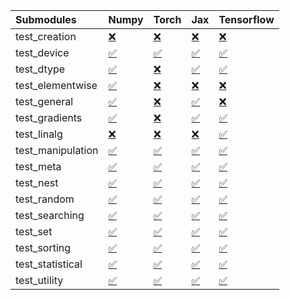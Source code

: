 | Submodules        | Numpy                                                                                                                           | Torch                                                                                                                           | Jax                                                                                                                             | Tensorflow                                                                                                                      |
|:------------------|:--------------------------------------------------------------------------------------------------------------------------------|:--------------------------------------------------------------------------------------------------------------------------------|:--------------------------------------------------------------------------------------------------------------------------------|:--------------------------------------------------------------------------------------------------------------------------------|
| test_creation     | <a href="https://github.com/unifyai/ivy/runs/8065950358?check_suite_focus=true" rel="noopener noreferrer" target="_blank">❌</a> | <a href="https://github.com/unifyai/ivy/runs/8065952190?check_suite_focus=true" rel="noopener noreferrer" target="_blank">❌</a> | <a href="https://github.com/unifyai/ivy/runs/8065953841?check_suite_focus=true" rel="noopener noreferrer" target="_blank">❌</a> | <a href="https://github.com/unifyai/ivy/runs/8065955781?check_suite_focus=true" rel="noopener noreferrer" target="_blank">❌</a> |
| test_device       | <a href="https://github.com/unifyai/ivy/runs/8065950469?check_suite_focus=true" rel="noopener noreferrer" target="_blank">✅</a> | <a href="https://github.com/unifyai/ivy/runs/8065952298?check_suite_focus=true" rel="noopener noreferrer" target="_blank">✅</a> | <a href="https://github.com/unifyai/ivy/runs/8065953956?check_suite_focus=true" rel="noopener noreferrer" target="_blank">✅</a> | <a href="https://github.com/unifyai/ivy/runs/8065955899?check_suite_focus=true" rel="noopener noreferrer" target="_blank">✅</a> |
| test_dtype        | <a href="https://github.com/unifyai/ivy/runs/8065950604?check_suite_focus=true" rel="noopener noreferrer" target="_blank">✅</a> | <a href="https://github.com/unifyai/ivy/runs/8065952405?check_suite_focus=true" rel="noopener noreferrer" target="_blank">❌</a> | <a href="https://github.com/unifyai/ivy/runs/8065954048?check_suite_focus=true" rel="noopener noreferrer" target="_blank">✅</a> | <a href="https://github.com/unifyai/ivy/runs/8065956038?check_suite_focus=true" rel="noopener noreferrer" target="_blank">✅</a> |
| test_elementwise  | <a href="https://github.com/unifyai/ivy/runs/8065950720?check_suite_focus=true" rel="noopener noreferrer" target="_blank">✅</a> | <a href="https://github.com/unifyai/ivy/runs/8065952499?check_suite_focus=true" rel="noopener noreferrer" target="_blank">❌</a> | <a href="https://github.com/unifyai/ivy/runs/8065954157?check_suite_focus=true" rel="noopener noreferrer" target="_blank">❌</a> | <a href="https://github.com/unifyai/ivy/runs/8065956180?check_suite_focus=true" rel="noopener noreferrer" target="_blank">❌</a> |
| test_general      | <a href="https://github.com/unifyai/ivy/runs/8065950837?check_suite_focus=true" rel="noopener noreferrer" target="_blank">✅</a> | <a href="https://github.com/unifyai/ivy/runs/8065952594?check_suite_focus=true" rel="noopener noreferrer" target="_blank">❌</a> | <a href="https://github.com/unifyai/ivy/runs/8065954282?check_suite_focus=true" rel="noopener noreferrer" target="_blank">✅</a> | <a href="https://github.com/unifyai/ivy/runs/8065956278?check_suite_focus=true" rel="noopener noreferrer" target="_blank">❌</a> |
| test_gradients    | <a href="https://github.com/unifyai/ivy/runs/8065950926?check_suite_focus=true" rel="noopener noreferrer" target="_blank">✅</a> | <a href="https://github.com/unifyai/ivy/runs/8065952673?check_suite_focus=true" rel="noopener noreferrer" target="_blank">❌</a> | <a href="https://github.com/unifyai/ivy/runs/8065954393?check_suite_focus=true" rel="noopener noreferrer" target="_blank">✅</a> | <a href="https://github.com/unifyai/ivy/runs/8065956356?check_suite_focus=true" rel="noopener noreferrer" target="_blank">✅</a> |
| test_linalg       | <a href="https://github.com/unifyai/ivy/runs/8065951031?check_suite_focus=true" rel="noopener noreferrer" target="_blank">❌</a> | <a href="https://github.com/unifyai/ivy/runs/8065952741?check_suite_focus=true" rel="noopener noreferrer" target="_blank">❌</a> | <a href="https://github.com/unifyai/ivy/runs/8065954516?check_suite_focus=true" rel="noopener noreferrer" target="_blank">❌</a> | <a href="https://github.com/unifyai/ivy/runs/8065956476?check_suite_focus=true" rel="noopener noreferrer" target="_blank">✅</a> |
| test_manipulation | <a href="https://github.com/unifyai/ivy/runs/8065951129?check_suite_focus=true" rel="noopener noreferrer" target="_blank">✅</a> | <a href="https://github.com/unifyai/ivy/runs/8065952831?check_suite_focus=true" rel="noopener noreferrer" target="_blank">✅</a> | <a href="https://github.com/unifyai/ivy/runs/8065954615?check_suite_focus=true" rel="noopener noreferrer" target="_blank">✅</a> | <a href="https://github.com/unifyai/ivy/runs/8065956553?check_suite_focus=true" rel="noopener noreferrer" target="_blank">✅</a> |
| test_meta         | <a href="https://github.com/unifyai/ivy/runs/8065951251?check_suite_focus=true" rel="noopener noreferrer" target="_blank">✅</a> | <a href="https://github.com/unifyai/ivy/runs/8065952913?check_suite_focus=true" rel="noopener noreferrer" target="_blank">✅</a> | <a href="https://github.com/unifyai/ivy/runs/8065954727?check_suite_focus=true" rel="noopener noreferrer" target="_blank">✅</a> | <a href="https://github.com/unifyai/ivy/runs/8065956654?check_suite_focus=true" rel="noopener noreferrer" target="_blank">✅</a> |
| test_nest         | <a href="https://github.com/unifyai/ivy/runs/8065951359?check_suite_focus=true" rel="noopener noreferrer" target="_blank">✅</a> | <a href="https://github.com/unifyai/ivy/runs/8065953009?check_suite_focus=true" rel="noopener noreferrer" target="_blank">✅</a> | <a href="https://github.com/unifyai/ivy/runs/8065954843?check_suite_focus=true" rel="noopener noreferrer" target="_blank">✅</a> | <a href="https://github.com/unifyai/ivy/runs/8065956824?check_suite_focus=true" rel="noopener noreferrer" target="_blank">✅</a> |
| test_random       | <a href="https://github.com/unifyai/ivy/runs/8065951476?check_suite_focus=true" rel="noopener noreferrer" target="_blank">✅</a> | <a href="https://github.com/unifyai/ivy/runs/8065953114?check_suite_focus=true" rel="noopener noreferrer" target="_blank">✅</a> | <a href="https://github.com/unifyai/ivy/runs/8065954987?check_suite_focus=true" rel="noopener noreferrer" target="_blank">✅</a> | <a href="https://github.com/unifyai/ivy/runs/8065956930?check_suite_focus=true" rel="noopener noreferrer" target="_blank">✅</a> |
| test_searching    | <a href="https://github.com/unifyai/ivy/runs/8065951608?check_suite_focus=true" rel="noopener noreferrer" target="_blank">✅</a> | <a href="https://github.com/unifyai/ivy/runs/8065953219?check_suite_focus=true" rel="noopener noreferrer" target="_blank">✅</a> | <a href="https://github.com/unifyai/ivy/runs/8065955164?check_suite_focus=true" rel="noopener noreferrer" target="_blank">✅</a> | <a href="https://github.com/unifyai/ivy/runs/8065957072?check_suite_focus=true" rel="noopener noreferrer" target="_blank">✅</a> |
| test_set          | <a href="https://github.com/unifyai/ivy/runs/8065951708?check_suite_focus=true" rel="noopener noreferrer" target="_blank">✅</a> | <a href="https://github.com/unifyai/ivy/runs/8065953365?check_suite_focus=true" rel="noopener noreferrer" target="_blank">✅</a> | <a href="https://github.com/unifyai/ivy/runs/8065955290?check_suite_focus=true" rel="noopener noreferrer" target="_blank">✅</a> | <a href="https://github.com/unifyai/ivy/runs/8065957217?check_suite_focus=true" rel="noopener noreferrer" target="_blank">✅</a> |
| test_sorting      | <a href="https://github.com/unifyai/ivy/runs/8065951823?check_suite_focus=true" rel="noopener noreferrer" target="_blank">✅</a> | <a href="https://github.com/unifyai/ivy/runs/8065953526?check_suite_focus=true" rel="noopener noreferrer" target="_blank">✅</a> | <a href="https://github.com/unifyai/ivy/runs/8065955404?check_suite_focus=true" rel="noopener noreferrer" target="_blank">✅</a> | <a href="https://github.com/unifyai/ivy/runs/8065957343?check_suite_focus=true" rel="noopener noreferrer" target="_blank">✅</a> |
| test_statistical  | <a href="https://github.com/unifyai/ivy/runs/8065951963?check_suite_focus=true" rel="noopener noreferrer" target="_blank">✅</a> | <a href="https://github.com/unifyai/ivy/runs/8065953638?check_suite_focus=true" rel="noopener noreferrer" target="_blank">✅</a> | <a href="https://github.com/unifyai/ivy/runs/8065955523?check_suite_focus=true" rel="noopener noreferrer" target="_blank">✅</a> | <a href="https://github.com/unifyai/ivy/runs/8065957468?check_suite_focus=true" rel="noopener noreferrer" target="_blank">✅</a> |
| test_utility      | <a href="https://github.com/unifyai/ivy/runs/8065952082?check_suite_focus=true" rel="noopener noreferrer" target="_blank">✅</a> | <a href="https://github.com/unifyai/ivy/runs/8065953732?check_suite_focus=true" rel="noopener noreferrer" target="_blank">✅</a> | <a href="https://github.com/unifyai/ivy/runs/8065955652?check_suite_focus=true" rel="noopener noreferrer" target="_blank">✅</a> | <a href="https://github.com/unifyai/ivy/runs/8065957587?check_suite_focus=true" rel="noopener noreferrer" target="_blank">✅</a> |